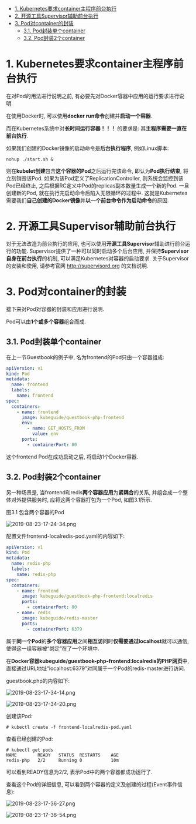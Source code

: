 
<!-- @import "[TOC]" {cmd="toc" depthFrom=1 depthTo=6 orderedList=false} -->

<!-- code_chunk_output -->

- [1. Kubernetes要求container主程序前台执行](#1-kubernetes要求container主程序前台执行)
- [2. 开源工具Supervisor辅助前台执行](#2-开源工具supervisor辅助前台执行)
- [3. Pod对container的封装](#3-pod对container的封装)
  - [3.1. Pod封装单个container](#31-pod封装单个container)
  - [3.2. Pod封装2个container](#32-pod封装2个container)

<!-- /code_chunk_output -->

# 1. Kubernetes要求container主程序前台执行

在对Pod的用法进行说明之前, 有必要先对Docker容器中应用的运行要求进行说明. 

在使用Docker时, 可以使用**docker run命令**创建并**启动一个容器**. 

而在Kubernetes系统中对**长时间运行容器！！！** 的要求是: 其**主程序需要一直在前台执行**. 

如果我们创建的Docker镜像的启动命令是**后台执行程序**, 例如Linux脚本: 

```
nohup ./start.sh &
```

则在**kubelet创建**包含**这个容器的Pod**之后运行完该命令, 即认为**Pod执行结束**, 将立刻销毁该Pod. 如果为该Pod定义了ReplicationController, 则系统会监控到该Pod已经终止, 之后根据RC定义中Pod的replicas副本数量生成一个新的Pod. 一旦创建新的Pod, 就在执行完启动命令后陷入无限循环的过程中. 这就是Kubernetes需要我们**自己创建的Docker镜像**并**以一个前台命令作为启动命令**的原因. 

# 2. 开源工具Supervisor辅助前台执行

对于无法改造为前台执行的应用, 也可以使用**开源工具Supervisor**辅助进行前台运行的功能. Supervisor提供了一种可以同时启动多个后台应用, 并保持**Supervisor自身在前台执行**的机制, 可以满足Kubernetes对容器的启动要求. 关于Supervisor的安装和使用, 请参考官网 http://supervisord.org 的文档说明. 

# 3. Pod对container的封装

接下来对Pod对容器的封装和应用进行说明. 

Pod可以由**1个或多个容器**组合而成. 

## 3.1. Pod封装单个container

在上一节Guestbook的例子中, 名为frontend的Pod只由一个容器组成: 

```yaml
apiVersion: v1
kind: Pod
metadata:
  name: frontend
  labels:
    name: frontend
spec:
  containers:
    - name: frontend
      image: kubeguide/guestbook-php-frontend
      env:
        - name: GET_HOSTS_FROM
          value: env
      ports:
        - containerPort: 80
```

这个frontend Pod在成功启动之后, 将启动1个Docker容器. 

## 3.2. Pod封装2个container

另一种场景是, 当frontend和redis**两个容器应用**为**紧耦合**的关系, 并组合成一个整体对外提供服务时, 应将这两个容器打包为一个Pod, 如图3.1所示. 

图3.1 包含两个容器的Pod

![2019-08-23-17-24-34.png](./images/2019-08-23-17-24-34.png)

配置文件frontend-localredis-pod.yaml的内容如下: 

```yaml
apiVersion: v1
kind: Pod
metadata:
  name: redis-php
  labels:
    name: redis-php
spec:
  containers:
    - name: frontend
      image: kubeguide/guestbook-php-frontend:localredis
      ports:
        - containerPort: 80
    - name: redis
      image: kubeguide/redis-master
      ports:
        - containerPort: 6379
```

属于**同一个Pod**的**多个容器应用**之间**相互访问**时**仅需要通过localhost**就可以通信, 使得这一组容器被“绑定”在了一个环境中. 

在**Docker容器kubeguide/guestbook\-php\-frontend:localredis的PHP网页**中, 直接通过URL地址“localhost:6379”对同属于一个Pod的redis\-master进行访问. 

guestbook.php的内容如下: 

![2019-08-23-17-34-14.png](./images/2019-08-23-17-34-14.png)

![2019-08-23-17-34-20.png](./images/2019-08-23-17-34-20.png)

创建该Pod:

```
# kubectl create -f frontend-localredis-pod.yaml
```

查看已经创建的Pod: 

```
# kubectl get pods
NAME        READY   STATUS  RESTARTS    AGE
redis-php   2/2     Running 0           10m
```

可以看到READY信息为2/2, 表示Pod中的两个容器都成功运行了. 

查看这个Pod的详细信息, 可以看到两个容器的定义及创建的过程(Event事件信息): 

![2019-08-23-17-36-27.png](./images/2019-08-23-17-36-27.png)

![2019-08-23-17-36-54.png](./images/2019-08-23-17-36-54.png)